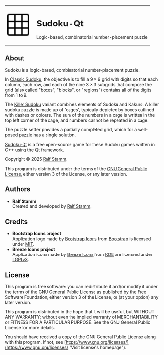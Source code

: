 <!--
SPDX-FileComment: Project Homepage: https://github.com/rstammdev/sudoku-qt
SPDX-FileCopyrightText: 2025 Ralf Stamm
SPDX-License-Identifier: GPL-3.0-or-later
-->


<table>
  <tr>
    <td valign="middle"><img src="res/icons/apps/16/sudoku-qt.svg" alt="Sudoku-Qt" width="72" height="72"></td>
    <td valign="middle" style="padding-left:16px;"><h1>Sudoku-Qt</h1><p>Logic-based, combinatorial number-placement puzzle</p></td>
  </tr>
</table>


## About

Sudoku is a logic-based, combinatorial number-placement puzzle.

In [Classic Sudoku](https://en.wikipedia.org/wiki/Sudoku "Visit Sudoku's wikipedia page"), the objective is to fill a 9 × 9 grid with digits so that each column, each row, and each of the nine 3 × 3 subgrids that compose the grid (also called "boxes", "blocks", or "regions") contains all of the digits from 1 to 9.

The [Killer Sudoku](https://en.wikipedia.org/wiki/Killer_sudoku "Visit Killer Sudoku's wikipedia page") variant combines elements of Sudoku and Kakuro. A killer sudoku puzzle is made up of 'cages', typically depicted by boxes outlined with dashes or colours. The sum of the numbers in a cage is written in the top left corner of the cage, and numbers cannot be repeated in a cage.

The puzzle setter provides a partially completed grid, which for a well-posed puzzle has a single solution.

[Sudoku-Qt](https://rstammdev.github.io/sudoku-qt "Visit project's homepage") is a free open-source game for these Sudoku games written in C++ using the Qt framework.

Copyright &copy; 2025 [Ralf Stamm](https://rstammdev.github.io "Visit organization's homepage").

This program is distributed under the terms of the [GNU General Public License](https://www.gnu.org/licenses/gpl-3.0.en.html "Visit license's homepage"), either version 3 of the License, or any later version.


## Authors

- **Ralf Stamm**  
  Created and developed by [Ralf Stamm](https://rstammdev.github.io "Visit contributor's homepage").


## Credits

- **Bootstrap Icons project**  
  Application logo made by [Bootstrap Icons](https://icons.getbootstrap.com "Visit project's homepage") from [Bootstrap](https://getbootstrap.com "Visit organization's homepage") is licensed under [MIT](https://opensource.org/license/mit "Visit license's homepage").
- **Breeze Icons project**  
  Application icons made by [Breeze Icons](https://api.kde.org/frameworks/breeze-icons/html/ "Visit project's homepage") from [KDE](https://kde.org "Visit organization's homepage") are licensed under [LGPLv3](https://www.gnu.org/licenses/lgpl-3.0.en.html "Visit license's homepage").


## License

This program is free software: you can redistribute it and/or modify it under the terms of the GNU General Public License as published by the Free Software Foundation, either version 3 of the License, or (at your option) any later version.

This program is distributed in the hope that it will be useful, but WITHOUT ANY WARRANTY; without even the implied warranty of MERCHANTABILITY or FITNESS FOR A PARTICULAR PURPOSE. See the GNU General Public License for more details.

You should have received a copy of the GNU General Public License along with this program. If not, see [https://www.gnu.org/licenses/](https://www.gnu.org/licenses/ "Visit license's homepage").
